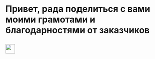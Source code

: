<h1>
  
Привет, рада поделиться с вами моими грамотами и благодарностями от заказчиков

  <img src="https://media.giphy.com/media/ymwg2hvAKuuuiDN1x3/giphy.gif" width="30px"/>

